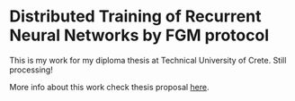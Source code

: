 # Distributed Training of Recurrent Neural Networks by FGM protocol

This is my work for my diploma thesis at Technical University of Crete. Still processing!

More info about this work check thesis proposal [here](tex/proposal/proposal.pdf).
